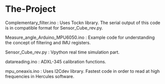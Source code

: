 # The-Project
Complementary_filter.ino          : Uses Tockn library. The serial output of this code is in compatible format for Sensor_Cube_rev.py. 

Measure_angle_Arduino_MPU6050.ino : Example code for understanding the concept of filtering and IMU registers.

Sensor_Cube_rev.py                : Vpython real time simulation part.

datareading.ino                   : ADXL-345 calibration functions.

mpu_oneaxis.ino                   : Uses I2Cdev library. Fastest code in order to read at high frequencies in Hercules software. 
